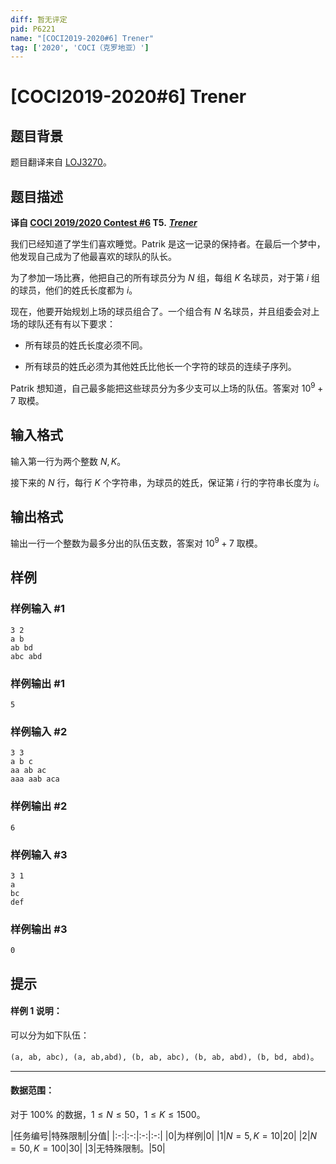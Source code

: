 ```yaml
---
diff: 暂无评定
pid: P6221
name: "[COCI2019-2020#6] Trener"
tag: ['2020', 'COCI（克罗地亚）']
---
```

# [COCI2019-2020#6] Trener
## 题目背景

题目翻译来自 [LOJ3270](https://loj.ac/problem/3270)。
## 题目描述

**译自 [COCI 2019/2020 Contest #6](https://hsin.hr/coci/archive/2019_2020/) T5.** ***[Trener](https://hsin.hr/coci/archive/2019_2020/contest6_tasks.pdf)***

我们已经知道了学生们喜欢睡觉。Patrik 是这一记录的保持者。在最后一个梦中，他发现自己成为了他最喜欢的球队的队长。

为了参加一场比赛，他把自己的所有球员分为 $N$ 组，每组 $K$ 名球员，对于第 $i$ 组的球员，他们的姓氏长度都为 $i$。

现在，他要开始规划上场的球员组合了。一个组合有 $N$ 名球员，并且组委会对上场的球队还有有以下要求：

- 所有球员的姓氏长度必须不同。

- 所有球员的姓氏必须为其他姓氏比他长一个字符的球员的连续子序列。

Patrik 想知道，自己最多能把这些球员分为多少支可以上场的队伍。答案对 $10^9+7$ 取模。
## 输入格式

输入第一行为两个整数 $N,K$。

接下来的 $N$ 行，每行 $K$ 个字符串，为球员的姓氏，保证第 $i$ 行的字符串长度为 $i$。
## 输出格式

输出一行一个整数为最多分出的队伍支数，答案对 $10^9+7$ 取模。
## 样例

### 样例输入 #1
```
3 2
a b
ab bd
abc abd
```
### 样例输出 #1
```
5
```
### 样例输入 #2
```
3 3
a b c
aa ab ac
aaa aab aca
```
### 样例输出 #2
```
6
```
### 样例输入 #3
```
3 1
a
bc
def
```
### 样例输出 #3
```
0
```
## 提示

#### 样例 $1$ 说明：
可以分为如下队伍：

`(a, ab, abc), (a, ab,abd), (b, ab, abc), (b, ab, abd), (b, bd, abd)`。

----

#### 数据范围：

对于 $100\%$ 的数据，$1\le N\le 50$，$1\leq K\leq 1500$。

|任务编号|特殊限制|分值|
|:-:|:-:|:-:|:-:|
|$0$|为样例|$0$|
|$1$|$N=5,K=10$|$20$|
|$2$|$N=50,K=100$|$30$|
|$3$|无特殊限制。|$50$|
